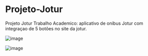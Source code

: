 # Projeto-Jotur
Projeto Jotur
Trabalho Academico: aplicativo de onibus Jotur com integraçao de 5 botões no site da jotur.

![image](https://github.com/MamaduJalo/Projeto-Jotur/assets/144550888/36b9d156-aabd-4501-8267-054016404ec4)

![image](https://github.com/MamaduJalo/Projeto-Jotur/assets/144550888/214e9c49-f79d-4060-a115-5b2425fb92b6)


